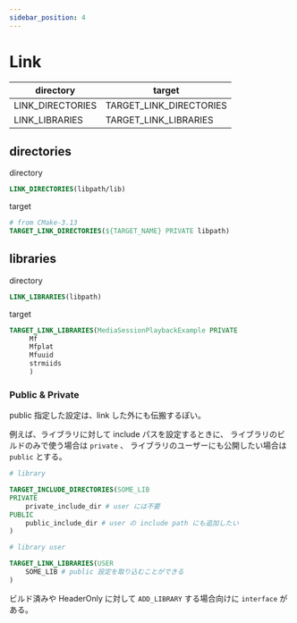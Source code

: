 ```yaml
---
sidebar_position: 4
---
```


# Link

| directory        | target                  |
|------------------|-------------------------|
| LINK_DIRECTORIES | TARGET_LINK_DIRECTORIES |
| LINK_LIBRARIES   | TARGET_LINK_LIBRARIES   |

## directories

directory

```CMake
LINK_DIRECTORIES(libpath/lib)
```

target

```CMake
# from CMake-3.13
TARGET_LINK_DIRECTORIES(${TARGET_NAME} PRIVATE libpath)
```

## libraries

directory

```CMake
LINK_LIBRARIES(libpath)
```

target

```CMake
TARGET_LINK_LIBRARIES(MediaSessionPlaybackExample PRIVATE
     Mf
     Mfplat
     Mfuuid
     strmiids
     )
```

### Public & Private

public 指定した設定は、link した外にも伝搬するぽい。

例えば、ライブラリに対して include パスを設定するときに、
ライブラリのビルドのみで使う場合は `private` 、
ライブラリのユーザーにも公開したい場合は `public` とする。

```CMake
# library

TARGET_INCLUDE_DIRECTORIES(SOME_LIB
PRIVATE
    private_include_dir # user には不要
PUBLIC
    public_include_dir # user の include path にも追加したい
)
```

```CMake
# library user

TARGET_LINK_LIBRARIES(USER
    SOME_LIB # public 設定を取り込むことができる
)
```

ビルド済みや HeaderOnly に対して `ADD_LIBRARY` する場合向けに `interface` がある。
